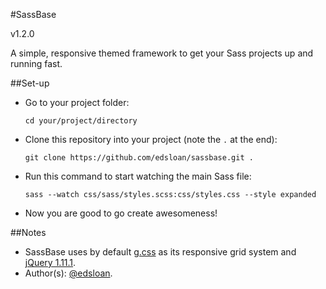 #SassBase

v1.2.0

A simple, responsive themed framework to get your Sass projects up and running fast.

##Set-up

-  Go to your project folder: 
   
   `cd your/project/directory`
-  Clone this repository into your project (note the `.` at the end):

   `git clone https://github.com/edsloan/sassbase.git .`
-  Run this command to start watching the main Sass file:

   `sass --watch css/sass/styles.scss:css/styles.css --style expanded`
-  Now you are good to go create awesomeness!

##Notes

-  SassBase uses by default [g.css](https://github.com/edsloan/g.css) as its responsive grid system and [jQuery 1.11.1](http://ajax.googleapis.com/ajax/libs/jquery/1.11.1/jquery.min.js).
-  Author(s): [@edsloan](https://twitter.com/edsloandev).
